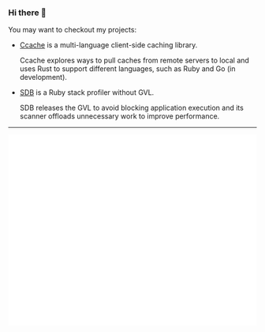 ### Hi there 👋

You may want to checkout my projects:

- [Ccache](https://github.com/yfractal/ccache) is a multi-language client-side caching library.

  Ccache explores ways to pull caches from remote servers to local and uses Rust to support different languages, such as Ruby and Go (in development).

- [SDB](https://github.com/yfractal/sdb) is a Ruby stack profiler without GVL.

  SDB releases the GVL to avoid blocking application execution and its scanner offloads unnecessary work to improve performance.


---

![Metrics](https://github.com/yfractal/yfractal/blob/main/github-metrics.svg)
